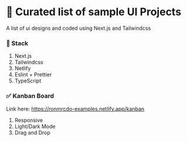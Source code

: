 # 🎨 Curated list of sample UI Projects
A list of ui designs and coded using Next.js and Tailwindcss

### 🚀 Stack
1. Next.js
2. Tailwindcss
3. Netlify
4. Eslint + Prettier
5. TypeScript

### ✅ Kanban Board
Link here: https://ronmrcdo-examples.netlify.app/kanban
1. Responsive
2. Light/Dark Mode
3. Drag and Drop

